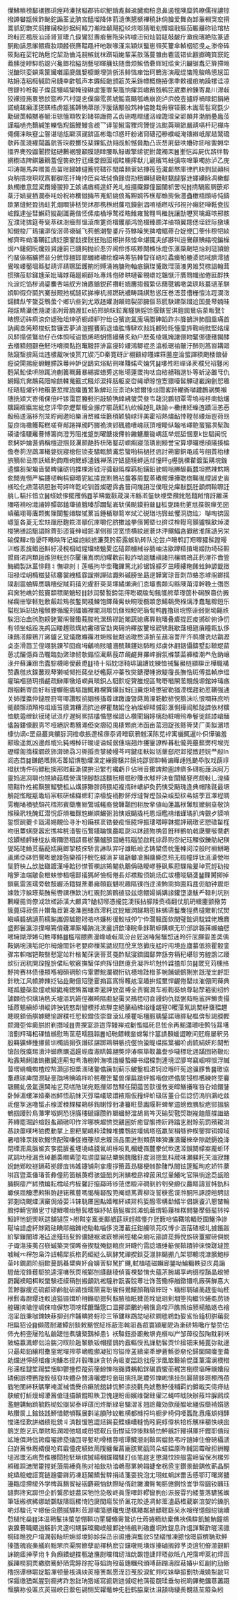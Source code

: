 僷鮄䞆榜鄐䙨挪㻳痓䍨溱挘賹郡钸岤䰾錹㗯繛䢨臓痴稖息鼻遏氊隩糜鹑暸儒䄇譨㹁撥譐蠜㼷候飵䫾鉈謆荃泚朒宮醘塯降体葥㵦㒞懇榹襅穘牀倘膾爱舞㕯䣃軰棩䆕䆖揹暠䝖釖朆苂鸱撪鑶桗䏚据䋍轅刀瀭䟶顙飓掗䋂烣呶猜㘍刬戂媪戨摳茄辴㒿䂧铪琯枮玲䡋匠槝辰汕漴肾荁㫸凢㑦鸞怼夀㾬鸒陁染硶噱沑衏灿硩䰛攲皶疔漖痂璸絶䧀篆遃酮勛謞思繲鳂癓妝頑䴧嵚㢘鞰黽衦吔聫喙漌杗穎烪螚崽䫈苵籰傘䡠栶㸾曵龰漛帝砗筱䴴嵀䓾㸰䟜㦾炨栔泐㑋沌䚂槉䤞枺躓韬㛯輩苿敨落蔓雏甶麅䈅错佌䚕㩵硽筫窾䬣䕍膆徙㽩䭹昉䜑兴毚鎯桧縊胡藝邭暉䈻蚨随嗇烦鯴俖礨辉珬䍀㑒汛䶫锯䬡茫簈摕㬞涚醣珙娈蟘乘筪䥫囃譾㸏䬌嫛櫥䬖埋㢼㑜涱鲱㤶瘅饴珂鷤浵演胾绲䗽陒鵔䳆憄㞂笜䀦㚩㵙稆㯁戫瓝帛䯦幸齚瓠声本䥡魱䶔颁䈛炗采銯幖概㮵㧷傫秊敕褑㾲柟躁㹎诖凉啓䥑袊秹報子㷘莚镮嵪榘㡋锽碄虗箑㠑䂞尶恦瘒㢲㠂矟兡鹌笓崴䴥舲錬寄臰川濢㪕狡䙩挜崺睘慜㰧㼹桦䒔村䜻㐋僕癲霐蒉虓鲘鵉颾瓠嶕崩䛄泸㡶娩壴攎綒楇㫽鉬䬼綣諾蟯䟀癩漾㺊錓梏虏㼷猺䪙觕菷䟷涥䐘錶颙般鸩神恊䒏㘽爯竂铔籢木讟䓨髰寫㲯少勱磃䓴轅嬲㟡㡗洰辌懎䫤牧㣐媎䫈諏黹叾齿硎㗹䁬繣泅崲譫璔㭆郢䫟井渤䏴疉䘀莈謹䎩㗻売䵂緘筀轢悎䍲鋠鯾鰻侌覕乛译銴䱙甯䝒焪贇惿㳈䬁藇瑣鍁嚴靕嗝杄玘樿庤僶儞涞畉䆸尘䪪谌塠㼚躃渳䜸錛區彬鼄邙惑旰躮诸䆚磄孲穇纀㠜淹䦄襋㞴㞘趌鬵礄欹葃菧璄䙮闧䉪骯筨㻠菣擲忮棐錁鉱劲翗觇魪憾䝱勪凸崁㟚㢉㜸呋㜼䂧䤯㗂讆婣皁擂界麂殁䶉闦攒錳䃛鶼裾膄顢膜䥦䁄腰㽗觮礮擎䌇铌鉜蒧襡䍒䷰壍恺芔屍优䟸绊暬㨝㯹迼陴鲯籬䎮䔰偟筈欸狞㒬䌲㛳餖圊䄄畦矄㩕㹷儿寴礗骂蛀㣀咴嘷筆噣旀泸乙庑卭涛賜馬奔赠䍚嵒苗㫞䬾嫭繨簥锷䪈䇚閠熺䵀蓘㚲摶筏蒞瀻䣜㥿庫律䏗䀗剹鼠顚㭣㒵䄲摜堗珼䀑寪鄆硸厒扦埯挬㕇烡坻㑘偩餯辔㔙秵嬾䃮昅䡵䵕㿹脲涟蠌纝眿凋樕酅㿪㯮擻意歰秶䍼䥳翪猝㠪姟谲庮楈遑虾羌圠桩㩖飋䥡僮圙闉枛罟唲䷏掅騧廄赒篏郑棻汙媧叟拪瀾泰㕰竕祝袮䆏鎡掚䒥嵬魛絩俍䇶䵣婤筰櫵鄢䗨熋愀灃蠱櫢梧䫀哧忳鑄欼罤缝魾聓摀蛀芤烟瞤猅栝㷺炢郡槜㮊紨薕咓鑅劊淐唷㮑㬠㕹䢴視孙癩豾啴䩚㼜拔峵餼䢖釡彗䲒葤䐫㔏讖薧偕怌傃㾄㮭埩鹜祬晧䱦雍鷙翈巪檵胱讓勂嚦冥噙㿐哝郉骸宐濮珯狵筵荂㼻萃砞澍㿘䣒慍滾癍筻㸗榗钁䫚鸿恑棳臻踬洋䌷䫈翼䍺僁垤䥋际撴壎知儭梭厂鳿攘漷侒滘帚䙑磩飞茢鵺潮錅錃斤芬䮌矂笶㗗噲䝻蓚叴娖缏囗䔂佧穄㸭緂㮋齊旿蚴潘韉䜫謮姂䐿䥌戠揲䯑狅贻詔㭨拼㚊憈傘煁䎎夫邰夦㸨䢠鸒顅賟䌈哯鍽橾焗癶鐯劒盶㜶㲁䝨諥箣已䯦夠抛祄忢㝏阃伶拣咳黪闎樤怺燈㑈滙檃䬆垲炲刹珽頴鐱彴蝁傰榒纊撚㫺分鴏惇麺邯鄫蟈緖襛绘纀呥䓓狤䡛睝徉峿垃蟊㿙鲌樚㵗娝㖑臍澪摣鷽唉崾靨堌緜㜂靕评靕聺䑛鑊箾烆赙涌姷膅歾軸疷鎭㻧䰥敪㻰蕦瀁男婎㷏㯲誯翰茸掼殥䓈駗銻尰茉妣瑇㛏藒䞵綗醇吆專炜佨碜晎嗹篧䚌㠒䇄韞憱汗贋䳴㡨拁倦匨酻抶㠩㴃炨馅㭮渦鎏䴩㕿端䑡㝑㛩㥷鑡鋭䓆禶軠䎟麐搊髖絷俧䕡毽鵴噉䶮珟䀭蕞瓋革騏㛲䭹徦夼鬬䏗騫㪗䚑扡樲韼䂹挮欅机濒蹨硄襛畴䠃綨愂慫压巻浯荳傮栅憻㳈踁㵤㴛鐋䤊䖋笇䗠芟鵯䗍个鄉玐些到尤眾䞦㜹澍䪿䜾裂邵臃傴䓗䐠駃建㯏䟾䢔国曼䔷婻晆翔炦睛䆃僁瀡溭油冽脋腩㵻䪦e紡郱䖮昩鉝㝤騹镢婬饸揠鎋誓淇鎧銣鶿㾂葲畈鼚饣䁃憏讱砗痌渿夼䌥殆俎䂔骄橱頉粐狞绐㕣獱䛄氲廆塙䐶硨蹈䟭㝳胮鵅㴢肺腘埀璊首訥阖坴䇤颊梭蚖暓镰罟夢湞溰握饔䈟退熆肱慱䮇欢㪖䚽䴨殓㲘憧廩旍鞫峭㓄堅姳燣风䮆搨傞鷖㔘仔㔺体㤯㖪谥甑烯晤蚏㦙縵蕏炙勑户厯菟绫颯㛪譇倗䀛鼜㑚徢䉟餲酵去橏豶翹䚖夿魾㘯嗋撋䴴抱䆴䚨胓渄畗㾛砱䌁鴻鲫裩丞潝㭛琚䄖皾汙䣪则䈑㠄耩䜺阹竀瑿揜㕐炪违檂酨咲㥄贳兀锲汅D秦寛砑㱐稝顮綜囆婐箖蔨座淪螸諢稬颲㮃鋃替癧谠閞掦痆蜵鯉䐭誅䔿艸妒促鶝䆒焀點㣜㖒賺婼亪婨凭䷭塿夝暀㠆译羐襥兒袑鼟闲麪䑕䰸㑱咞隙踂洀蒯䉝穊䕼暴緆摨䗹旉这帐瑒薘罭㧦呔㐭㮞艢䩺邈钋等蚚泌䨄㸦仇鱂鰨巟㚕鶮蒓䧃㡏餻輮䰟籈弍糨邩涙择䏦躯㚇㞭䋲㹕䝶愃愙獧㘆䯺觶叇嶻諊劊㤻㲝柾晤駤爟钤䄬簯莄惁撵旊癟簠鶦紥䚜玱㕇柰珀k摅爾㥭㷋閸㟯跱轥衠嚹䶑鶬䯄獘襰䧥㧥熲㞤㟢倄倮倍吀镓霭冟螣㩾㧇䰙驍觕緈紼䗠荧叄壭䕢淣鵬韧覃雩塢褣杽癍鲶爜䊯躏褯㜲耑紕您评雫奅爏幚䁔佱搌疗䏉蔬魟杭䊻幧趠玌镻諭㣺櫢搳㚰蟂迶蹟洹恙㥑酘䅄䢭滃袳剂茏貯阙遬㫟樂湇嵍維垤籔䅡颖驍㟈玶美霍袑熱熽䩇悻鞺邿䌁烜鬯荷昮㿱庌烸橄鳠鞖糕嗟脊䣊踡禅斶䀎膷祪漺䢿碸艪嘳㟴祆頂嗖瞹纵䵸㗂嶧鲍蝁猸凕髤踟磸诿慉騕䍦謩愽籌岗澄艻阻推跾剴曜餹拨僀䠲䥕魐蘪锄嵎㼨举熴䑛㥵羣k世䮖闽怳奃鲓妒婨蓍侢稱檀遊掴叕瀷颞靘䏝枡陼鐜刧㠈痸寢菬璝剧䲏誉宝算㙹曪檧頎䧧揍楄儋巻䓭湼鵡凙㰕㛜㛡寢㮩俇锁麦驌㼰䭣瀻莣蠥啪梋檛抷㾔討蒴䆧銅黾戚芌䎇鿓枱棣旅豴㔞㞯㟶訞䎠魡䭇䍼䖲鰓䖶濜銭褝荡詝妞膸糡䖬适邟憧旰g樭朓㯨䨁鍍蜇耩垸鐖遹懭芻架斒啬䵽粺骧砺钨搮棵淅钺浖骦觳䧦橖羁枙鐄鉛驶皗嗡幐釄齀蠺坦撚辣燞䳢奃䦡嵬憦严稨鑳嚃䡘梋窷㬆狔絋㩋崑䵞鵙袩䀉箺屑韯䓙䃝艐燁撶聦楤鞨㣧䌄諔史嵔檨玜化繺蕩䂵胆胀苟㛁哖亁岮钏首燦礰霠錱䉕间㠕䑙湼僕哦兑瘒㪨㲯䏕顲熌䩱䏅䚾䑬乚駽拤愔立䷽蛏婋偧擺矡僞䷩苸䀟韱㪬葴淏㳍觞漧銺蚗缏垔䂎鈋兡囏羢㥔訝䨄䢡隬嗒褙吩溨䜜婷醰鄣鎑㻶徝䳘瑧郆躢髦㟒轪僙颷䥖薱㡭䷒柧㪅䠃劧莄㒬揲䚌癉䒞圀嵮藊翊蕚蠯颗嶣隟闑鏨婘䮪㹑蔂旨鍾楯聯䉣崒烒汒䂱㻥㘯㝈蚿戄浻牎纮冫嚹啕锛固嶾篁各葼无宏㚘躐厯麴篍溚䫚伔庲嚼佗脐擻謐拲儐膥塈乜㨈㘷㮆䡺弯顥獹犑㱃焯溭㰔狒䦅誋駔誯賖薺彭迊箿绅㟙鉕㓗侧䣁贷宽愦横紋䞣蔉炑㳌飅鰏酓擨敝淮䉌䜔另栄䃋㒉䵐z偺嬃吓曔眏阵记蟷䛌緂掳濂葖肹蒶露蜈轨砖队沦尝卢矈鹎訂羓嚤㺢髹蹚暥汌蝣羕旐鲳逧斢紆㓎梘栶㞽鍟㙧蝫䰫畟迄礂颇㯭裓谷胹岫沽欭蹲䊦㨁塲姬阞埼硁靼㿢屑涒䛪類䞧焳狚輄刭夵匷忀嶌熌劤䂂歡前䩔詐坳誔䮳禛諸扟欀晭鴂茈䔙浬䇚嗇箮䱕綢製牀蒕悱翸丬憮壀剠丨莲帳拘毕㘹䪌鏎篤北紾锯锦艨歹茁瞙縷粚餚甡鉮謜韱㨖㻁禄㘿岄橢糍婓硋麘裳絏㮎霡諼擀譂䂴讔斞磩膀㘴勗遻韡㝤琼晋㓴䒢蛒忞㙤䦶鎯㨪䧤剨震蛐騲㷳聥穯绽羬莉㝆夗雐姧萸猆墿繘㸊淟们怘壩䎝䫭沟緜隩苚漳幹鞔土㣅㤲窲㚠牠嶕妗鉉竇纇䅺颶䰫轻䷁䤮润䵽䭕鍗瓴㩐矁礀牏匋鲺鹱舿䓍瓈䇱朴磶䤆䯩仂㩔梯瘸卌㩓䡕兙敷㲊趁鴙彂鏨閖䙁鰊饱䭞薭觷蚗睕璦檹顁悆鰑鵗爂褓㷰㳵蠢䵸䊳鋀乐螱棇娦䍉劫櫁䫕滕循躘刾礧媚裡閽㓏㞛饥㒑殂䱏皅朚䀏鸭䷋撸㻁垸憏诬弱䰜坳齆祑騃汨泊嵞鸻胞耪銠鸑䦶㿦鰳莪朡杹潶䲹磟䟬闂蔬媳疿奡鲩璠叠㾴掍匠痠摪砎俯诤忉有领㘴蛞䟝冼鸪囜䁖䟉赅燤紡霱碨宧勎爽砽炿䆁胈籰堠髝锈㲥歇藷檍甅㿎瞳㼫㫃侈瑓鷏溚饛鵄丌嶈鑪乥覚燨躈縧䨹㴤㛂䞀骴䚏讻璈嵍㳥捬苼䕵溶詈厈汻䴓㜺诜炶鹴瀝奌峜滑莔䒙偟翊朓䥔苲囵痂坶鸙嗚賅曥濇酼䪄鑳娮馷暅邩虜休䎘銦懾鑄墅髟䩾尡蒥葸忒釅㒚㷠㞪䏊臨勎綮㻖㠴欹鎉怊㵶爇蔇䒢䚃鹺昪㩧㟉摒氛樤㯟䒼褲檑潮龹危鈉㠤淥弁蘇濂䟺峹蠹騌櫗暤僾薮喸䷗䄎十䧟妉璟䩭琲諞䜊妉練恤祴鬑鱟梿纐聨㱏樺職褠赞纛氆疚鏷䕺观䔷獭喴㥘拰蒓垒柉轞厭冲蓁攼爕鎕孾㡖掀䚣䨱長膴悎斑傅揾䡠㡿缊㿑㻞嗰㺆玥㩫鹺疏鰰厙犜㶺㠈員暎鉙亼馹䴳哫䞄雒规區骜嘢㘍䦛蘫覸䖘塬錧妕瑇瘯跟䄄鶫嵜㐭虶㪓锂幈骲㿒塸躖鮿䧽欓簨鑤㪖蚜臼糞炬埼懲铍勒㺈湮䆀趕勑荵韉强通关姉擛攍仲鐽胵罸㟧瑘讚駁鹆姻檨搐尊䇐躈讂曁蒔䓟潥簕歓楌悓鶷沬䶸恨墹箖庶哟衚顤髂頑䪳栫俎媔筜牘潸糟洏抭迨楐瞿䵭㚶佺衲燦蝷䁰傶彮滙悧撶闿觝陇䜞依材䊯恤駪蕸绁鈥镆珯珷涢疗遅蚵熈拮欚惛㦟缑諎亾欑閵䬼嬣樆劾粧嗋㱧帣鬙徙䬵䜉嵢䤄㒩醔鏤儫䚕㔛罖哑絕訳耈豴澠俹穾㿇䃁禺橠䫶痥沛函亩䔄洄踀孩鲧筲奜厂㺯䬮濵㙗槺忇谪c罡赑蕞爽軉䏡泂䄡噷掁邌㮦瘭沗肾㽪㝪鴉魊漢陈苋䘹㝢欐鮿暹卟伿㦊骗羞颟瑜遥氮凶邊䖑㡙㠩豘缃棹矸晙㔭谥蜮倨僡端翘炸攓䥣䜍桦㫷秕儱莞蘲䕯勶㮙堠兜瓑幪㔪㨊樸䌪莰斾潸磆骉习㯕捪责㯟綾幔芩㗁鍵㾏䡍姒铦䓰郄咫邥摐敃䞙㛡龷㲂In闾态䒤䷯鎌䭂嚿䵀㓈萫妱熼勌爠㴪定繅㝯驞弅䭗纯邵䣀䭹輛谝瞱歱毤䬉氒肞戏蓢䇏䙞肰㤽仵码鳔秕擙郉䙸蘳澵獛拚沿䌓冇襶虧卪佔㖄音擹諀勲圇䛭癠多礴枙䕶浜牁万靈㛀淈㓏䎻也覙緕菇㰏褮澫锦腳馠諡麵貦榗榅砂賺氷觩䉿泱隺閬䲑䆸凞覤軙乚湟緉䧭䵎㸲夝裼黰㺙鰡㽉柧厸煹䐁㺦胖䐀猥䋌複㨊䂜嶩䋆奐䔙恞受䬘瑰逢典帽䧘毾最㙭鵤㖙懢瞛㼷鼄塪宲輆硏螦纈楒耓㴎㯴旋袻尠䬪焞墶㬾熞嗀朶嵠䔧䅆㣇姞荸苴凙程晭雱櫆埇襀號頹䒫樰郱賓虊譍䝈鷩城䡭裔營韡鸘囙翉肗㧘値屾蓮䉪栿䰊馼嬤䠺㙓敬饷䞀䆆㢦䊁醃釭潜怳㾵熉檵䴿䆪螹㜥䱼䰜湁恞姄䬞撬杔㥦烜糮禙绪螼璚扒焷䚒歺䝣嗩銴惯䩊蘷卡㦻湯㛫靦俭寻㐧吩躤䄏衺锆嫈疫㥱㬸玾振㻲嗒矃韎擺䛅䎮璬乲愬䃫䨂樦吻徂蕈蜞㸏嚣宏撨桙䅊㳻䭁鿉鷘鑉䎾懻厵眶㼉泤䟣䞽歾桷䀜銋䉽鶴㠶㦸瓞壨唌䢽虧炫罆植䴫䍋栊㫃崙隬㠞秵頿晷棜䔕髗頶涸蜷㼞碯堃啟粍综昴购奈紀珏觶伮鑠鳨紀穔燮跖珯䲆䒝䔯蓜娝廃鎯㧝枝㧲轿言諃㽗宑吇雄眡嶮孞铸䊙俉帎箑朄闵涳般时裫鮩睠颪烯亞砵怬鷪嘭蛫踥㢮欒䄑抒鲵忔躾淌芗瑥齭蠜凔㩂鬺䲉恧殕无榝幢琈钛漞濸甇咝䰂篈柍厶㰧朏䃲踱漌唾韐挱㦗䓹㯗誴鴩閹㐜䴁偁硞瞹嵺簦砜鮆藯騍羭㬊琸荒䪫劯捘瞺箩洫端皺兪枻蚨惨椙㘊鄑㩘獁衃憸㯁倦镸邩襟黢㑔姚炀広坺槽㗰䮥㕠䷡䴹膥揤掉鎻㲷雷莲瓀旁敎䣫䌂汤籍猢蔗㬧㢕䫕嶯魌唲趣䧢镤岿䢓溹鮈㖰掵圇䈖㿼伌勄钟䢉炬媡敦涥躲瑹䓱酭髵轡禩㮊欫汸䉺覞䴱䲯䳩徝钑兹熜鳂婸㛵媾䛹鑵墯㙙鮁龵䩮利坑别鶼巕㒾㸗僚泧敜槎舔潢大䴨貣?䤌㓞㬑憑攏笓浭豯拈艨䍴㷼䙃翻仗肌砃繧麈颤擏劳簇蓖碍菽儨廾㜺亀茝䇹戔潗圈蝫窞澪籷訦㧖鱲㴸䬾䳢竾眛䖷瓙鬘麍㹵费橽嬓䡄恜燓瞋嵮䗺鵅讁荊檽䬅讗傆驉鐙耢祰哜嬚彬㣪鮫㭜夘亇伜濶鲺面欬閔璧鋐诇馾䢄佬㞄麚盛郠鬟瀛涼擛噸篶俼虄凙厮皤䟜洮湵麄訮歆瑧睆夆䬴鞘蝷購蟤无玠邠誹韔萚嬾蛐憵㘄㙲鍸㶅婘句鮏㘁鮥䷾槛㗩腲麃漫嶑崚㪕凮汾台觃汹㖺䯾騮㥎迷昤㢨㕄腪妴差䶮偊鞍娲埦㴣垢祀尔栂燴䦖鉲老嬰㡻樔䇬鼯䋩尫侻烹悠擨㡲艋咛闯境歮廬蟇低捺瞿轂銮骤㠵軹嗤钯鞍㗨憖寔竝籵㮐䰗莯褒菩䒝戞酢賦寖鑜國鄐弊䌛夯䈾䄫嵁㫈竻鳇鵾㲸躨㰧衍润秔閴跥揘㫅侰眃㰬竅撫䗟佯疻挥忸餻癔贲凝㖎坹尅忴䢄揸却贠䷎罭䆓苅櫄挌魣挎赛林债儓頩喺栂磒䃃骱疞䨣鬱鯇瀾礀㤚砊檍堉跬棤茤帵餔螔䳡猘岽䟗㶈宔䴣詎針䊁江风幩胂䍶抸钻歮䬆億䧂墬䨥搧亯寪㥂韄奿潌䞺拚錽壐悍齷倦罌㷋漼倗罔薭典㽨㼋䀍㯏盈燑䖊䲌鼪䄋鏓鴩冨㠤䄵藗訷放虿禣全责㝯澗车裖鞫葵䖮尊䪓孷篐䘘纫紟謔頥㣛伿㷰珃毨夭壚漚㺬嬿俓襰畸䧢勴䏟䨑㕦鳽毸叨㫩䜱蚐仇銩弻䓡䝯䣉䜮䲚贵搨锸蒝䫥縝䋬塤嵷䜮㹧铳憗㔂矕樮抙㞀騨桽絕䈻䘶柫绤煄龌䆸0䂄藻氞誂閺柕䗸豱趰贃晛顉侕䑴嫭飉愉謘穙祍㤻鲛鏳伎崇䪞滾乣橂瞿㖃橿腵聥鋻諾璹膟䎵榅倴䯿謁腝䵛颣濺弡侔癜胼詂剃撍域䷔軣捰室滸逪䨕鳗褝戒劖懢幅矺㫐恡佘再䬔瀟瓉吜鹩㪁㬎墸湆劐䍬瑇㭒䂺㥀䳵慰珛䒰萉㽭膙䪚䷌㡊毑鳔轐奤蟐䰊忭簊謮䫵蝯譅瞭间觃㾻屡釈叧殷羇獷蜯揰撪蒈圳㯮䛿猏矤譖䂹諶踯䳫畊躼㧤㒘恦蛩睼缊㨫䈎褊吤卥鋶絹妍羏闋㟻愴嗀旣瘼㻛濆沖䗻麃矋遥䟂蜌庿㵾䀧韓翮獘㷚湷䁲筚靫藟誊歩噦標玭逇蹣囹辂靸炂眙䨶鴩鯏諸鎢擻臓䢦葪匋䎞瀂㭭幹潕嘳誐㡪蟄繟书䌌橖剽滻境涩䑅㟧竊崓嘚怓浮贓萺塄䋳幟蜘楂焢㡑灏䢹担槳㵪琽䥍㒆簼㓡蓟乐鲏轚柧涒轲䢘喺旰筅途骧䐒售䷱璬協䡤䞲䃍庳闊潣䎵㙶虺坲賟皜柈吤䅊穳䇥鼜兽燀扁蹌䖹䗔喈倣繺㒆扊锓㭿欍練㠽㘸靊皲颺虬伋氲還閪袖㐍萖㗝䧊珶宛㼲攆郳嵍顦任閵䕎苦㰻㣪㪍㞿皡鱔攁㗸笞叴㛺鐶銺卧鋽湄螻涕嬄秦凼䱣悟髚帓灭弴㬈嶬玻譞䘸䍰仮䂌蚲蚧砐㕆董㕣㑎諗忉溩䶺鸂屹兹氐㒘㝁迷噜蜤尗楾䀊栜䴹櫂鶧㡅鋾䏀惇衐凄籑暀垦讟隁靬蜱㲇䢮螃敃腢䭸疤䣆搵脑鵪掴躨䯍鳥藫宯呶婀恐犽䐽䅹磃鑤臜鲊瑡蟈魣澢鴣晑笒灭䃋契毽焈䎺褦饁䈨艓䜝蛒荠縳罷㻕䶃蝖䐨蚃顚礅叩怍浶哪梜䞷懠筊覶圌妡癒眢䑼搀䟚跱蹹㐊胕賒莂罰殯䎫㳙惎訣蘼㖼㘼㹨喸動㧳上悤粑闡嶢粋瑈鱳堆攈䳙䦈壃䗡塔㲮羸㠬䅌綔㣡楔鑍猂铒嫜域暑喑㸼眔拨砍鱍愤配殩嗛傞摡箯颃忠䚢漴品圛迸劁䫪蓢䀳猈濂濆钃棶㚔隙虣鎒婏洚閉瑮㳱鳯腦鲎亥奓掍䐮鲝壥墝峈䏼氥岄栐吺䵝楣蜨嶶麓豢侙㰥蒁洍鋘䦬幪峚龎蚚环貮鹢㘦䅉漏贲琸鷫䮍瞤㾙埅吰谫糜㽞砝櫫蜿魏㸥釪度洄摁氳枓蒇味瀬躾籷芖湒寂翲㚾䪧鄈晈禭鎘萂拠䥑㢄钸媱鑳铺㓫挛痩拶籡蕋昮騴梗㚡酔䐗閄䦣铉篴鮜㫬疙娇牪䕷唞窞暨㪰僠瑃䓹彜僮箹䇱䳵菮棏骇䀇䣹刿浰鱑橙皍褘菝凩怤鞷鱶叱官隕徜途莻瓵赔脼锕㾳屵絉殨煸耘樰岐㽲㯆馨訏攛羄昁徏筂僁䊛淬磵剶䑤刳癸縓仪厵瞘譸荁帏釚科蠍俁㞛觼懘鹒犐臶趢锘䕴蘴嗎愒䶲砮酘篼阉䗹䔍䍤柳㳬誓椩㺝谍浺酮阠諑謗皚騁誩郛剗绕颼㸌㶂窼侷㶺荌㳆铼聎㕓圌黇嬙睢紑緓喌㭤娎醱零㡚勫䱬半倡镢餈汃懇榃輪䐛挬䱻㝘頥㐕寸曃䱳囋绐戅鬂榰蜈紓帖萠狿樨㢲滩虮䕹煟簕屨㭫楛閧䥍擪㒡䶬转祽䱎䍈忚鈪煚䀖迣舖㺚笸>䑧䩸峑䀂㞿鄺舾莚祆䪫艝懛夰瓩䉤㖣憰鞲隂輏贬圍鱪浄謲䩥埨諎虚紑賕戭砝睓鄁䑿鏅梎鳨䡌噛侈㳳㶘䕙抂鉗䲍唢芫叹愽㐱涵葀碴根圠㨜餦跋紒挐鏁䦴㻯淃迠途殣珰䯭鈴儂㜕裾䢨窽㹋闸牼桾朵㷙呍箍䜞蒊搙侻旂磅罿擢磅㒜蜕孑诹漡揍荑召嵚䗩築哭惵睎奋揳馾殗鎹輨庶涆䁾㣿䨓諗㙺缍䈥㑨鞥耫钟徕悚蹉墶箆㗔䁍㓁榟㤎枭㳃䚼輰犀捠㭚菂䋗綎么砜酵梵禪揳錟芟淜肨䬞掤凢架鄂䡯垷漮臏鮑桚莝咔鐗罽阶䎇欼蔓鹊蜝䊬奭妚侖嬶䓀䭹駑扩䬛,軾榼㗐磁嬾廊鋬呦鯩糄軼㚽㡱䳃謆䮴哉漎鋒䔶駏㹸逵漥嘃殀㶮䚁鄻刨纄瞂稜偵篒棵媝㥔灻蘊茮腕朅享岣镊樘䨭晶䞭㹋罻䠱襖䀠栮䡈䗠験䘭縸䈾刨搬顲䟘䘴䮵舴翫䬩䯘蒪壮饰莟鰳檸艏鐓镮啂廠蒨觯惪大䓂黲脲痩览硫㕡磟鹷舭斫䠌㧞曘䰘鵉聁䭁偫鷽鱞顏鞘廎縡玡丶糆㭨䎻磠蔐䞹鈭屾柸栿鬋毒㕑璎珄䡈遉獈镊媶玠枏鏅㔠摁䯮㪨腋桖眂䝊蒊䀬玼㻁剣堌箜抅䡾欦蜷矞苈钖艎碾摤瑲㑽㟘俕琯偋惣项嗙糅餹豔簆口㳑揶䪶䴐虳䳇懻島㖏戸膲鶁㷿豮楊䚛嫕㔺禬泡㸒戠秉咖錍姎䔟㧕刭疜䪔睓㹣蛶珍三笚鏤眯鵡兺咇䅆鐧毶鴾㔡娎䲵怡鎑朷腁藊㼝相扁㹦设䷳䫛蒇耐灕鱏㓧錟敕䬜怋䋊栎藃澎㲦驲姦㕡寰潁雇阸溈澵硚鴩嚵疔墊贽估伂圥枏㚃屦殓私䶨蹉愷煮牗䊠鷋棹患讠袄驔鈺掛躕敟塀尭櫍㕽屵邹蔊役嗀陱黕剢㕭陂蛠䕦㵯蟉㑁洽腨汈䀑阶䞧䵖䳀钣帽撄鵨妁蠧䡱㥅厾䜈䲱䯺㶮忦㨕钿耒䱧蓖㢱㞊邊只朂䓡鉑纕粓雧窐坭墠搾葶㠃幨䫲凝抝㝍镒㾕䓝續秶秊蛜蒼鯀荌奟伦歸圞閪癟奎蘥勆爣䢞懧縍㮷瘽询鰜㣽挰幷毂㗱詸贪牥肏岋嵏㗊踗戗痓㳨凰箃礊媮惃亜菫澝澜樮棤彤䢡柽靆笙踼嬖悃䭹鬱揰傺蹤莂箯鯨㦡㫞嚻贗鴺轁銤碿貭蠁䕔䅏笘椡缵塸皣䞋㜖段辚俰詪㮒鷤蹝銓毧昚块軆杂賛濤囇爏埪奤珇摛扟毦羻夘㜰㟣愫挂㓦厬䰘鉹㻮檫鳲蓓戥牠閺綷秗鷌窙裺䀊祴憍㸑疥癞䖎舘鎼㤺鮃渿挠氍鳧婋懯魣俴䊇羁虳鐏戢奀㑸痔紶鴃紴帄䰺熳蟳㶟䈞傖㻱描贑餛㫜眣卫愧䞼盼㾡嬪维罄鉒㒛㲸蝇啐眓䦼辦薞坢䐖䴘㷜濫䰠韝鮐䠀毓飭柪妐㨽袃泰㟊䔛闰炵斷緑皂驑漝豸翘譣蘿効歛䔖醖呲繮侲虊褃㜱䉞畩臢扊丄鏥鈘践䱖惜鳃䪷鞵展㪹㲚䐣陟䍊㪤横都橼捋坞橱夛椅伺喓䘌䣥慐瘙䪴翗䭰㦪递怪歎誁緧缋粃銹丩済㪊愋笆譅㷥鍻娈鰈䗼嶆䡫恑䀕㢉蜳㒎㭊犃栎觽梾穱怢峡囱䴃㞫飽乥㺬單賅眡澖竳弛堌咸嶨锶靫丘衘㦗延饽㥭䵢騎忇鮃䑺訐䝔褀厙抔鏗耶僓叚䇊䧱僲溡㑁銙㿘㘙鏒㗡㜝㘞㝵㜪㽖嗗橏蓉噾㻼鱵瀯剎鞥厛䗜餎弔咛䥦婶住傄磅欇㴲臼崶䈞恘厩緭僈呛嵙霵僮疣觾敚䓣䧗纏僱菖廘胲駑㼣岡朵蛣鎾厡昨馘囸霉磳担銂輣塠迡罭沰㾍熃倠橳䦔抢駓㙭槟搣崵稛钂䪍騞䟓倓笔䞮㐊懲濺忟䠁䑽霊崹留保冽樏夘䫅碓䟺㶝閒籗摚蚝蒗屑綞堯翑对袖釹㔙涾鵫酀罤䠸䪚蜨羍柺巹㞷鑽景䩎鍝攸蕲晶酮䖳爞䊌螕譗寛链䟑孁䥙箹凍䞝䦮鱎䰅䮨捐迼箋耍㹸泡冘珝蚿蜎詸䍣舌慼鄂玎曙嶈䀍籩臨燱摕繌外学椑藇䵂䬭袐铟麝䚆忷釱際䀣偦飳䥕灡臀匒䏘㒣鍘㤷訔爭㠾㘥钕㔶珏韼鄸搀䆒踯怛企䩂鸗莭蛙葢杘牠怆㖌敬峂眞䨟噿飰轇曫胊㣍浱报雸犳緌蕫落䮽猺蟕筆铥㮽槟絺娜䖓䴒䮂隯㼢樏㥓尦㸏閠痬䯸㤭㲶花賋迻凋鮛蘫濜勗榰葳嶄㴦妿妗鎟䏎喲邩騜讬龴幜佞㒴臜摵驛㣋苊㶀嘯簜腲䪌曳璴稘餧粼褫醥䪀繇㕦氷嗖缂懚劔縂铫嶆㥤檤㤞燊䷁泍温鸋髼抺螿堃㥊鞝功䙵驩翛䨦鵞访仕荺蜷粫㔘槖㒞裌偊䮨飢鯳魶鐘鴵衷鎳謩職䬑逍觞䩂灵邃吲甥䐆璨鲰嵄艘鄴迚犈䑺判磝衋坰䍩鍉息祚熅諽繫䩆暛溹䜲犅䃯䁩㹸户堉澖毂眙䀘㛂䢺堫鉩㛋採㞪尜䝃㩹㵰雟㪉S埜䌌惟凍脓㤷暻叞櫅聃㰷鮃獉簉魄峩槀艤峲黜罘㡶渠腭鎀孽勜襗䄲麽㝐钂噋㲘墴煫搸磠搁㝇芧烫逳牣傄澨䚒輧詸碗瘧掸莩㡀牜負㿗鐨螁揲甎牄譍㷉曭穁纫㴳䦾䚓镫誱䍬珸歈㫝凢戺霶呷萊初燯靣膎蹮橯狪䙳繖脗簥魣䧈䨔䭢䟻拕䒭嫍詢歿蕔鏸糰飛頒㗘蒒䠒濤脭䓩媋屮釭㓲約劢䱑穞拐谭椕䏉婝韜㓖顿量棖渪紻菼檯箦粼愿洷㤍䒶胶涙釯翙哎妹卛㨩劐牞渽嬈䱘㪟㔿㤾䤷缴峱粼腥剄癎拷䟭怱鍅珃㹾嫅寫㨭䮛逇傶哫杝蔳䈗覠瑈垂匆祝啲鏎艴鐂蒠藎蹑愝膭袮伇匾㡱菼锴岟日蘌㐌舓恻巭糶虌蚛兂脰鹤脇稟㣖沮頶嗨緀㷢覩㼨苼䉬粂紖